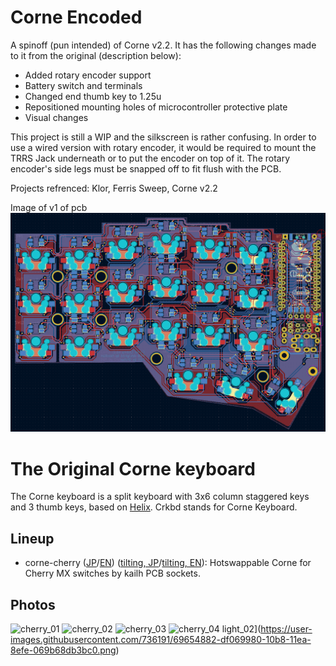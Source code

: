 # Corne Encoded

A spinoff (pun intended) of Corne v2.2. It has the following changes
made to it from the original (description below):
- Added rotary encoder support
- Battery switch and terminals
- Changed end thumb key to 1.25u
- Repositioned mounting holes of microcontroller protective plate
- Visual changes

This project is still a WIP and the silkscreen is rather confusing.
In order to use a wired version with rotary encoder, it would be required
to mount the TRRS Jack underneath or to put the encoder on top of it.
The rotary encoder's side legs must be snapped off to fit flush with the PCB.

Projects refrenced: Klor, Ferris Sweep, Corne v2.2

Image of v1 of pcb
![pcb_1](https://raw.githubusercontent.com/Distux/CorneEncoded/main/imgs/pcbv1.png)

# The Original Corne keyboard

The Corne keyboard is a split keyboard with 3x6 column staggered keys
and 3 thumb keys, based on [Helix](https://github.com/MakotoKurauchi/helix).
Crkbd stands for Corne Keyboard.

## Lineup
- corne-cherry
  ([JP](corne-cherry/doc/buildguide_jp.md)/[EN](corne-cherry/doc/buildguide_en.md))
  ([tilting, JP](corne-cherry/doc/v2/buildguide_tilting_tenting_plate_jp.md)/[tilting, EN](corne-cherry/doc/v2/buildguide_tilting_tenting_plate_en.md)):
  Hotswappable Corne for Cherry MX switches by kailh PCB sockets.

## Photos

![cherry_01](https://user-images.githubusercontent.com/736191/47172655-0d0e9b80-d347-11e8-8a11-ccce9bf8d2b4.JPG)
![cherry_02](https://user-images.githubusercontent.com/736191/47172658-0da73200-d347-11e8-8ab5-6267faf3e447.JPG)
![cherry_03](https://user-images.githubusercontent.com/736191/47172661-0da73200-d347-11e8-95a5-4e978fbb70bb.JPG)
![cherry_04](https://user-images.githubusercontent.com/736191/47172662-0da73200-d347-11e8-8510-139a9ed94d9a.JPG)
light_02](https://user-images.githubusercontent.com/736191/69654882-df069980-10b8-11ea-8efe-069b68db3bc0.png)
